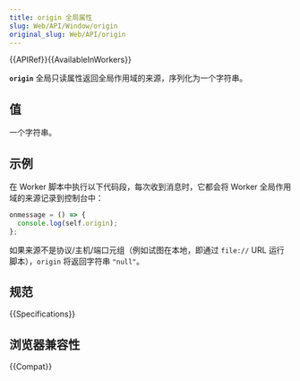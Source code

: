 ```yaml
---
title: origin 全局属性
slug: Web/API/Window/origin
original_slug: Web/API/origin
---
```


{{APIRef}}{{AvailableInWorkers}}

**`origin`** 全局只读属性返回全局作用域的来源，序列化为一个字符串。

## 值

一个字符串。

## 示例

在 Worker 脚本中执行以下代码段，每次收到消息时，它都会将 Worker 全局作用域的来源记录到控制台中：

```js
onmessage = () => {
  console.log(self.origin);
};
```

如果来源不是协议/主机/端口元组（例如试图在本地，即通过 `file://` URL 运行脚本），`origin` 将返回字符串 `"null"`。

## 规范

{{Specifications}}

## 浏览器兼容性

{{Compat}}
